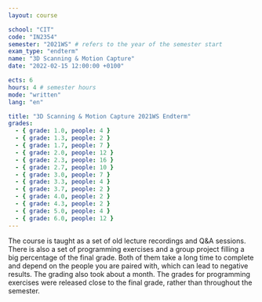 ```yaml
---
layout: course

school: "CIT"
code: "IN2354"
semester: "2021WS" # refers to the year of the semester start
exam_type: "endterm"
name: "3D Scanning & Motion Capture"
date: "2022-02-15 12:00:00 +0100"

ects: 6
hours: 4 # semester hours
mode: "written"
lang: "en"

title: "3D Scanning & Motion Capture 2021WS Endterm"
grades:
  - { grade: 1.0, people: 4 }
  - { grade: 1.3, people: 2 }
  - { grade: 1.7, people: 7 }
  - { grade: 2.0, people: 12 }
  - { grade: 2.3, people: 16 }
  - { grade: 2.7, people: 10 }
  - { grade: 3.0, people: 7 }
  - { grade: 3.3, people: 4 }
  - { grade: 3.7, people: 2 }
  - { grade: 4.0, people: 2 }
  - { grade: 4.3, people: 2 }
  - { grade: 5.0, people: 4 }
  - { grade: 6.0, people: 12 }
---
```


The course is taught as a set of old lecture recordings and Q&A sessions. There is also a set of programming exercises and a group project filling a big percentage of the final grade. Both of them take a long time to complete and depend on the people you are paired with, which can lead to negative results. The grading also took about a month. The grades for programming exercises were released close to the final grade, rather than throughout the semester.
